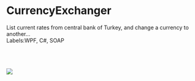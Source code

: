 # CurrencyExchanger

List current rates from central bank of Turkey, and change a currency to another...<br/>
Labels:WPF, C#, SOAP


<br/><br/><br/>
<img src = "https://user-images.githubusercontent.com/15342353/50790541-3c8ecd80-12d0-11e9-9dfc-85046bc0fbc5.png" />
<br/>
